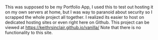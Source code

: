 This was supposed to be my Portfolio App, I used this to test out hosting it on my own servers at home, 
but I was way to paranoid about security so I scrapped the whole project all together.
I realized its easier to host on dedicated hosting sites or even right here on Github.
This project can be viewed at https://keithrsinclair.github.io/vanilla/ Note that there is no functionality to this site.
